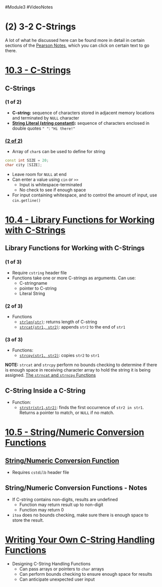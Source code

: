 #Module3 #VideoNotes 
# (2) 3-2 C-Strings
A lot of what he discussed here can be found more in detail in certain sections of the [Pearson Notes](../Pearson%20Notes), which you can click on certain text to go there.

# [10.3 - C-Strings](../Pearson%20Notes/10.3%20-%20C-Strings.md)
## C-Strings
### (1 of 2)
- **C-string:** sequence of characters stored in adjacent memory locations and terminated by `NULL` character
- **[String Literal (string constant)](../Pearson%20Notes/10.3%20-%20C-Strings.md/#More-about-String-Literals):** sequence of characters enclosed in double quotes `" "`: `"Hi there!"`
### [(2 of 2)](../Pearson%20Notes/10.3%20-%20C-Strings.md#C-Strings-Stored-in-Arrays)
- Array of `char`s can be used to define for string
```c++
const int SIZE = 20;
char city [SIZE];
```
- Leave room for `NULL` at end
- Can enter a value using `cin` or `>>`
	- Input is whitespace-terminated
	- No check to see if enough space
- For input containing whitespace, and to control the amount of input, use `cin.getline()`

# [10.4 - Library Functions for Working with C-Strings](../Pearson%20Notes/10.4%20-%20Library%20Functions%20for%20Working%20with%20C-Strings.md)
## Library Functions for Working with C-Strings
### (1 of 3)
- Require `cstring` header file
- Functions take one or more C-strings as arguments. Can use:
	- C-stringname
	- pointer to C-string
	- Literal String
### (2 of 3)
- Functions
	- [`strlen(str)`](../Pearson%20Notes/10.4%20-%20Library%20Functions%20for%20Working%20with%20C-Strings.md#The-strlen-Function): returns length of C-string
	- [ `strcat(str1, str2)`](../Pearson%20Notes/10.4%20-%20Library%20Functions%20for%20Working%20with%20C-Strings.md#The-strcat-Function): appends `str2` to the end of `str1`
### (3 of 3)
- Functions:
	- [`strcpy(str1, str2)`](../Pearson%20Notes/10.4%20-%20Library%20Functions%20for%20Working%20with%20C-Strings.md#The-strcpy-Function): copies `str2` to `str1`

**NOTE:** `strcat` and `strcpy` perform no bounds checking to determine if there is enough space in receiving character array to hold the string it is being assigned.
[The `strncat` and `strncpy` Functions](../Pearson%20Notes/10.4%20-%20Library%20Functions%20for%20Working%20with%20C-Strings.md#The-strncat-and-strncpy-Functions)

## C-String Inside a C-String
- Function:
	- [`strstr(str1,str2)`](../Pearson%20Notes/10.4%20-%20Library%20Functions%20for%20Working%20with%20C-Strings.md#The-strstr-Function): finds the first occurrence of `str2 in str1`. Returns a pointer to match, or `NULL` if no match.

# [10.5 - String/Numeric Conversion Functions](../Pearson%20Notes/10.5%20-%20StringNumeric%20Conversion%20Functions.md)
## [String/Numeric Conversion Function](../Pearson%20Notes/10.5%20-%20StringNumeric%20Conversion%20Functions.md#Table-10-4)
- Requires `cstdilb` header file

## String/Numeric Conversion Functions - Notes
- If C-string contains non-digits, results are undefined
	- Function may return result up to non-digit
	- Function may return 0
- `itoa` does no bounds checking, make sure there is enough space to store the result.

# [Writing Your Own C-String Handling Functions](../Pearson%20Notes/10.6%20-%20Focus%20on%20Software%20Engineering%20-%20Writing%20Your%20Own%20C-String-Handling%20Functions.md)
- Designing C-String Handling Functions
	- Can pass arrays or pointers to `char` arrays
	- Can perform bounds checking to ensure enough space for results
	- Can anticipate unexpected user input
